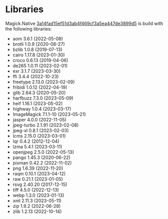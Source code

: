 # Libraries
Magick.Native [3a14fad15ef51d3ab4f469cf3a5ea447de3899d5](https://github.com/dlemstra/Magick.Native/commit/3a14fad15ef51d3ab4f469cf3a5ea447de3899d5) is build with the following libraries:

- aom 3.6.1 (2022-05-08)
- brotli 1.0.9 (2020-08-27)
- bzlib 1.0.8 (2019-07-13)
- cairo 1.17.8 (2023-01-30)
- croco 0.6.13 (2019-04-06)
- de265 1.0.11 (2023-02-01)
- exr 3.1.7 (2023-03-30)
- ffi 3.4.4 (2022-10-23)
- freetype 2.13.0 (2023-02-09)
- fribidi 1.0.12 (2022-04-19)
- glib 2.64.3 (2020-05-20)
- harfbuzz 7.3.0 (2023-05-09)
- heif 1.16.1 (2023-05-02)
- highway 1.0.4 (2023-03-17)
- ImageMagick 7.1.1-10 (2023-05-21)
- jasper 4.0.0 (2022-11-05)
- jpeg-turbo 2.1.91 (2023-02-08)
- jpeg-xl 0.8.1 (2023-02-03)
- lcms 2.15.0 (2023-03-01)
- lqr 0.4.2 (2012-12-04)
- lzma 5.4.1 (2023-03-11)
- openjpeg 2.5.0 (2022-05-13)
- pango 1.45.3 (2020-06-22)
- pixman 0.42.2 (2022-11-02)
- png 1.6.39 (2022-11-20)
- raqm 0.10.1 (2023-04-12)
- raw 0.21.1 (2023-01-05)
- rsvg 2.40.20 (2017-12-15)
- tiff 4.5.0 (2022-12-13)
- webp 1.3.0 (2023-01-13)
- xml 2.11.3 (2023-05-11)
- zip 1.9.2 (2022-06-28)
- zlib 1.2.13 (2022-10-14)
